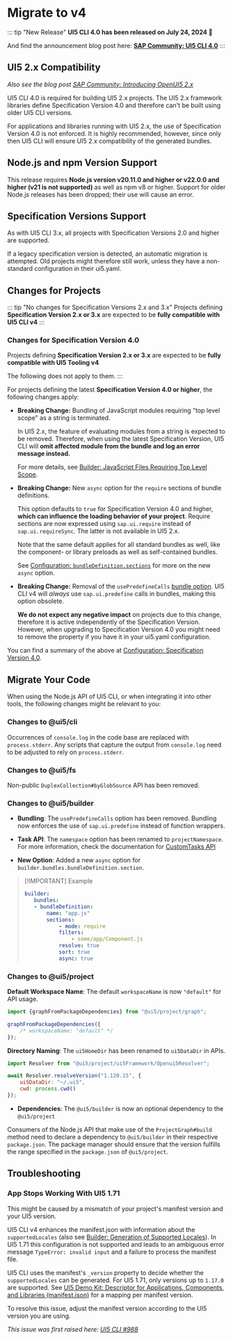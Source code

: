 # Migrate to v4

::: tip "New Release"
**UI5 CLI 4.0 has been released on July 24, 2024 🎉**

And find the announcement blog post here: **[SAP Community: UI5 CLI 4.0](https://community.sap.com/t5/technology-blogs-by-sap/ui5-tooling-4-0/ba-p/13769578)**
:::

## UI5 2.x Compatibility

*Also see the blog post [SAP Community: Introducing OpenUI5 2.x](https://community.sap.com/t5/open-source-blogs/introducing-openui5-2-x/ba-p/13580633)*

UI5 CLI 4.0 is required for building UI5 2.x projects. The UI5 2.x framework libraries define Specification Version 4.0 and therefore can't be built using older UI5 CLI versions.

For applications and libraries running with UI5 2.x, the use of Specification Version 4.0 is not enforced. It is highly recommended, however, since only then UI5 CLI will ensure UI5 2.x compatibility of the generated bundles.

## Node.js and npm Version Support

This release requires **Node.js version v20.11.0 and higher or v22.0.0 and higher (v21 is not supported)** as well as npm v8 or higher.
Support for older Node.js releases has been dropped; their use will cause an error.

## Specification Versions Support

As with UI5 CLI 3.x, all projects with Specification Versions 2.0 and higher are supported.

If a legacy specification version is detected, an automatic migration is attempted.
Old projects might therefore still work, unless they have a non-standard configuration in their ui5.yaml.

## Changes for Projects

::: tip "No changes for Specification Versions 2.x and 3.x"
Projects defining **Specification Version 2.x or 3.x** are expected to be **fully compatible with UI5 CLI v4**
:::

### Changes for Specification Version 4.0

Projects defining **Specification Version 2.x or 3.x** are expected to be **fully compatible with UI5 Tooling v4**

The following does not apply to them.
:::

For projects defining the latest **Specification Version 4.0 or higher**, the following changes apply:

* **Breaking Change:** Bundling of JavaScript modules requiring "top level scope" as a string is terminated. 
    
    In UI5 2.x, the feature of evaluating modules from a string is expected to be removed. Therefore, when using the latest Specification Version, UI5 CLI will **omit affected module from the bundle and log an error message instead.**

    For more details, see [Builder: JavaScript Files Requiring Top Level Scope](../pages/Builder.md#javascript-files-requiring-top-level-scope).

* **Breaking Change:** New `async` option for the `require` sections of bundle definitions.
    
    This option defaults to `true` for Specification Version 4.0 and higher, **which can influence the loading behavior of your project**. Require sections are now expressed using `sap.ui.require` instead of `sap.ui.requireSync`. The latter is not available in UI5 2.x.

    Note that the same default applies for all standard bundles as well, like the component- or library preloads as well as self-contained bundles.

    See [Configuration: `bundleDefinition.sections`](../pages/Configuration.md#properties) for more on the new `async` option.

* **Breaking Change:** Removal of the `usePredefineCalls` [bundle option](../pages/Configuration.md#properties). UI5 CLI v4 will _always_ use `sap.ui.predefine` calls in bundles, making this option obsolete.
    
    **We do not expect any negative impact** on projects due to this change, therefore it is active independently of the Specification Version. However, when upgrading to Specification Version 4.0 you might need to remove the property if you have it in your ui5.yaml configuration.

You can find a summary of the above at [Configuration: Specification Version 4.0](../pages/Configuration.md#specification-version-40).

## Migrate Your Code

When using the Node.js API of UI5 CLI, or when integrating it into other tools, the following changes might be relevant to you:

### Changes to @ui5/cli

Occurrences of `console.log` in the code base are replaced with `process.stderr`.
Аny scripts that capture the output from `console.log` need to be adjusted to rely on `process.stderr`.

### Changes to @ui5/fs

Non-public `DuplexCollection#byGlobSource` API has been removed.

### Changes to @ui5/builder

- **Bundling**: The `usePredefineCalls` option has been removed. Bundling now enforces the use of `sap.ui.predefine` instead of function wrappers.  

- **Task API**: The `namespace` option has been renamed to `projectNamespace`. For more information, check the documentation for [CustomTasks API](../pages/extensibility/CustomTasks.md#task-implementation)  

- **New Option**: Added a new `async` option for `builder.bundles.bundleDefinition.section`.

> [!IMPORTANT] Example
>```yaml
>builder:
>    bundles:
>    - bundleDefinition:
>        name: "app.js"
>        sections:
>            - mode: require
>            filters:
>                - some/app/Component.js
>            resolve: true
>            sort: true
>            async: true
>```

### Changes to @ui5/project

**Default Workspace Name**: The default `workspaceName` is now `"default"` for API usage.

```js
import {graphFromPackageDependencies} from "@ui5/project/graph";

graphFromPackageDependencies({
    /* workspaceName: "default" */
});
```

**Directory Naming**: The `ui5HomeDir` has been renamed to `ui5DataDir` in APIs.

```js
import Resolver from "@ui5/project/ui5Framework/Openui5Resolver";

await Resolver.resolveVersion("1.120.15", {
    ui5DataDir: "~/.ui5",
    cwd: process.cwd()
});
```

- **Dependencies**: The `@ui5/builder` is now an optional dependency to the `@ui5/project`

Consumers of the Node.js API that make use of the `ProjectGraph#build` method need to declare a dependency to `@ui5/builder` in their respective `package.json`. The package manager should ensure that the version fulfills the range specified in the `package.json` of `@ui5/project`.

## Troubleshooting

### App Stops Working With UI5 1.71

This might be caused by a mismatch of your project's manifest version and your UI5 version.

UI5 CLI v4 enhances the manifest.json with information about the `supportedLocales` (also see [Builder: Generation of Supported Locales](../pages/Builder.md#generation-of-supported-locales)). In UI5 1.71 this configuration is not supported and leads to an ambiguous error message `TypeError: invalid input` and a failure to process the manifest file.

UI5 CLI uses the manifest's `_version` property to decide whether the `supportedLocales` can be generated. For UI5 1.71, only versions up to `1.17.0` are supported. See [UI5 Demo Kit: Descriptor for Applications, Components, and Libraries (manifest.json)](https://sdk.openui5.org/#/topic/be0cf40f61184b358b5faedaec98b2da) for a mapping per manifest version.

To resolve this issue, adjust the manifest version according to the UI5 version you are using.

*This issue was first raised here: [UI5 CLI #988](https://github.com/UI5/cli/issues/988)*
